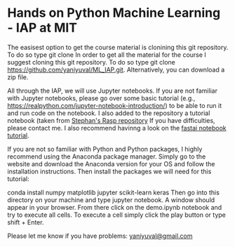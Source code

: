 

# Hands on Python Machine Learning - IAP at MIT 
The easisest option to get the course material is clonining this git repository.
To do so type git clone
In order to get all the material for the course I suggest cloning this git repository. To do so type git clone https://github.com/yaniyuval/ML_IAP.git. Alternatively, you can download a zip file.


All through the IAP, we will use Jupyter notebooks. If you are not familiar with Jupyter notebooks, please go over some basic tutorial (e.g., https://realpython.com/jupyter-notebook-introduction/) to be able to run it and run code on the notebook. I also added to the repository a tutorial notebook (taken from [Stephan's Rasp repository](https://github.com/raspstephan/MPI-ML-Tutorial/blob/master/jupyter-intro.ipynb)  If you have difficulties, please contact me. I also recommend havinng a look on the [fastai notebook tutorial](https://github.com/fastai/course-v3/blob/master/nbs/dl1/00_notebook_tutorial.ipynb).  

If you are not so familiar with Python and Python packages, I highly recommend using the Anaconda package manager. Simply go to the website and download the Anaconda version for your OS and follow the installation instructions. Then install the packages we will need for this tutorial:

conda install numpy matplotlib jupyter scikit-learn keras
Then go into this directory on your machine and type jupyter notebook. A window should appear in your browser. From there click on the demo.ipynb notebook and try to execute all cells. To execute a cell simply click the play button or type shift + Enter.

Please let me know if you have problems: yaniyuval@gmail.com
